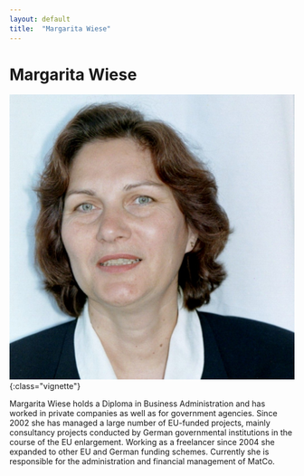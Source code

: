 ```yaml
---
layout: default
title:  "Margarita Wiese"
---
```

# Margarita Wiese
![profile-wiese](/assets/img/team/Wiese.jpg){:class="vignette"}

Margarita Wiese holds a Diploma in Business Administration and has worked in private companies as well as for government agencies. Since 2002 she has managed a large number of EU-funded projects, mainly consultancy projects conducted by German governmental institutions in the course of the EU enlargement.  Working as a freelancer since 2004 she expanded to other EU and German funding schemes. Currently she is responsible for the administration and financial management of MatCo.
